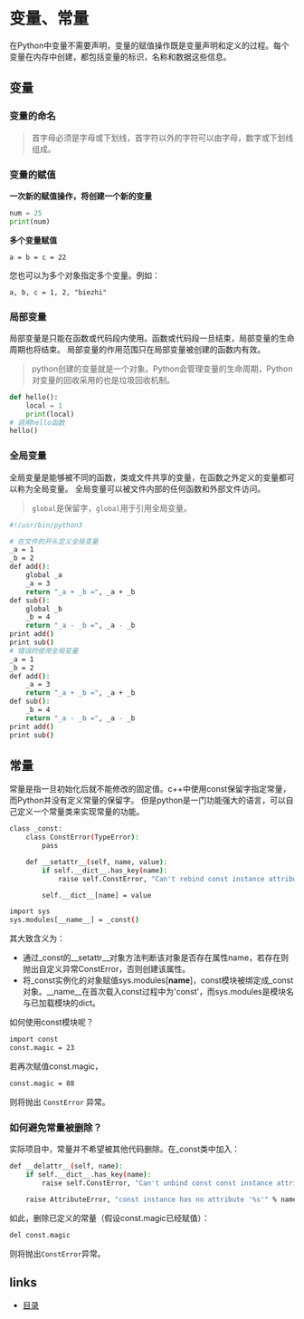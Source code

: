 # 变量、常量

在Python中变量不需要声明，变量的赋值操作既是变量声明和定义的过程。每个变量在内存中创建，都包括变量的标识，名称和数据这些信息。

## 变量

### 变量的命名

> 首字母必须是字母或下划线，首字符以外的字符可以由字母，数字或下划线组成。

### 变量的赋值

**一次新的赋值操作，将创建一个新的变量**

```python
num = 25
print(num)
```

**多个变量赋值**

```python3
a = b = c = 22
```

您也可以为多个对象指定多个变量。例如：

```python3
a, b, c = 1, 2, "biezhi"
```

### 局部变量

局部变量是只能在函数或代码段内使用。函数或代码段一旦结束，局部变量的生命周期也将结束。
局部变量的作用范围只在局部变量被创建的函数内有效。

> python创建的变量就是一个对象。Python会管理变量的生命周期，Python对变量的回收采用的也是垃圾回收机制。

```python
def hello():
    local = 1
    print(local)
# 调用hello函数
hello()
```

### 全局变量

全局变量是能够被不同的函数，类或文件共享的变量，在函数之外定义的变量都可以称为全局变量。
全局变量可以被文件内部的任何函数和外部文件访问。

> `global`是保留字，`global`用于引用全局变量。

```bash
#!/usr/bin/python3

# 在文件的开头定义全局变量
_a = 1
_b = 2
def add():
    global _a
    _a = 3
    return "_a + _b =", _a + _b
def sub():
    global _b
    _b = 4
    return "_a - _b =", _a - _b
print add()
print sub()
# 错误的使用全局变量
_a = 1
_b = 2
def add():
    _a = 3
    return "_a + _b =", _a + _b
def sub():
    _b = 4
    return "_a - _b =", _a - _b
print add()
print sub()
```

## 常量

常量是指一旦初始化后就不能修改的固定值。c++中使用const保留字指定常量，而Python并没有定义常量的保留字。
但是python是一门功能强大的语言，可以自己定义一个常量类来实现常量的功能。

```bash
class _const:
    class ConstError(TypeError):
        pass

    def __setattr__(self, name, value):
        if self.__dict__.has_key(name):
            raise self.ConstError, "Can't rebind const instance attribute (%s)" % name

        self.__dict__[name] = value

import sys
sys.modules[__name__] = _const()
```

其大致含义为：

- 通过_const的__setattr__对象方法判断该对象是否存在属性name，若存在则抛出自定义异常ConstError，否则创建该属性。
- 将_const实例化的对象赋值sys.modules[__name__]，const模块被绑定成_const对象。__name__在首次载入const过程中为'const'，而sys.modules是模块名与已加载模块的dict。

如何使用const模块呢？

```bash
import const
const.magic = 23
```

若再次赋值const.magic，

```bash
const.magic = 88
```

则将抛出 `ConstError` 异常。

### 如何避免常量被删除？

实际项目中，常量并不希望被其他代码删除。在_const类中加入：

```bash
def __delattr__(self, name):
    if self.__dict__.has_key(name):
        raise self.ConstError, "Can't unbind const const instance attribute (%s)" % name

    raise AttributeError, "const instance has no attribute '%s'" % name
```

如此，删除已定义的常量（假设const.magic已经赋值）：

```bash
del const.magic
```

则将抛出`ConstError`异常。

## links
   * [目录](<../README.md>)